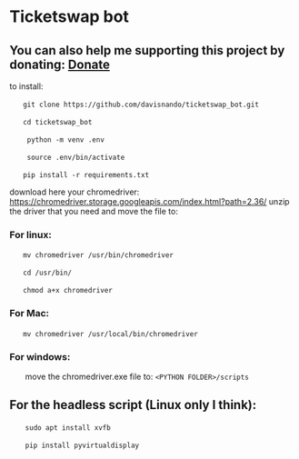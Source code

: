 # Ticketswap bot

## You can also help me supporting this project by donating: [Donate](https://www.paypal.com/donate/?hosted_button_id=HJBC6K8CFNVHU)

to install:

&nbsp;&nbsp;&nbsp;&nbsp;&nbsp;&nbsp;` git clone https://github.com/davisnando/ticketswap_bot.git `

&nbsp;&nbsp;&nbsp;&nbsp;&nbsp;&nbsp;` cd ticketswap_bot `

&nbsp;&nbsp;&nbsp;&nbsp;&nbsp;&nbsp;` python -m venv .env`

&nbsp;&nbsp;&nbsp;&nbsp;&nbsp;&nbsp;` source .env/bin/activate`

&nbsp;&nbsp;&nbsp;&nbsp;&nbsp;&nbsp;` pip install -r requirements.txt `


download here your chromedriver: https://chromedriver.storage.googleapis.com/index.html?path=2.36/
unzip the driver that you need and move the file to:

### For linux:

 &nbsp;&nbsp;&nbsp;&nbsp;&nbsp;&nbsp;`mv chromedriver /usr/bin/chromedriver` 

 &nbsp;&nbsp;&nbsp;&nbsp;&nbsp;&nbsp;`cd /usr/bin/`
 
 &nbsp;&nbsp;&nbsp;&nbsp;&nbsp;&nbsp;`chmod a+x chromedriver`

### For Mac:

 &nbsp;&nbsp;&nbsp;&nbsp;&nbsp;&nbsp;`mv chromedriver /usr/local/bin/chromedriver` 
 
 
### For windows:
&nbsp;&nbsp;&nbsp;&nbsp;&nbsp;&nbsp; move the chromedriver.exe file to: `<PYTHON FOLDER>/scripts`


## For the headless script (Linux only I think):
 &nbsp;&nbsp;&nbsp;&nbsp;&nbsp;&nbsp; `sudo apt install xvfb`
 
 &nbsp;&nbsp;&nbsp;&nbsp;&nbsp;&nbsp; `pip install pyvirtualdisplay`
